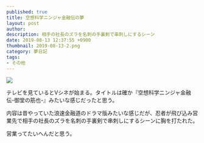```yaml
---
published: true
title: 空想科学ニンジャ金融伝の夢
layout: post
author: 
description: 相手の社長のズラを名刺の手裏剣で串刺しにするシーン
date: 2019-08-13 12:37:55 +0900
thumbnail: 2019-08-13-2.png
category: 夢日記
tags:
- その他
---
```


![]({{site.baseurl}}/assets/img/2019-08-13-2.png)

テレビを見ているとVシネが始まる。タイトルは確か『空想科学ニンジャ金融伝-御堂の筋也-』みたいな感じだったと思う。

内容は昔やっていた浪速金融道のドラマ版みたいな感じだが、忍者が飛び込み営業先で相手の社長のズラを名刺の手裏剣で串刺しにするシーンに胸を打たれた。

営業ってたいへんだと思う。
